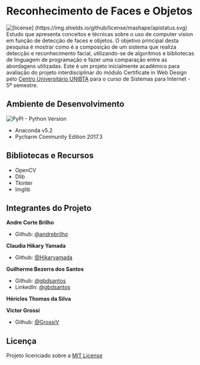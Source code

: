# Reconhecimento de Faces e Objetos
![[license]  (https://img.shields.io/github/license/mashape/apistatus.svg)](https://opensource.org/licenses/MIT)
Estudo que apresenta conceitos e técnicas sobre o uso de computer vision em função de detecção de faces e objetos. O objetivo principal desta pesquisa é mostrar como é a
composição de um sistema que realiza detecção e reconhecimento facial, utilizando-se de algoritmos e bibliotecas de linguagem de programação e fazer uma comparação entre as
abordagens utilizadas.
Este é um projeto inicialmente acadêmico para avaliação do projeto interdisciplinar do módulo Certificate in Web Design pelo [Centro Universitário UNIBTA](http://http://www.ibta.edu.br/) para o curso de Sistemas para Internet - 5º semestre.

## Ambiente de Desenvolvimento
  ![PyPI - Python Version](https://img.shields.io/pypi/pyversions/Django.svg)
  - Anaconda v5.2
  - Pycharm Community Edition 2017.3

## Bibliotecas e Recursos 
  - OpenCV
  - Dlib
  - Tkinter
  - Imglib

## Integrantes do Projeto

**Andre Corte Brilho**
- Github: [@andrebrilho](https://github.com/andrebrilho)  

**Claudia Hikary Yamada**
- Github: [@Hikaryamada](https://github.com/Hikaryamada)  

**Guilherme Bezerra dos Santos**
- Github: [@gbdsantos](https://www.linkedin.com/in/gbdsantos/)
- LinkedIn: [@gbdsantos](https://www.linkedin.com/in/gbdsantos/)  

**Héricles Thomas da Silva**  

**Victor Grossi**
- Github: [@GrossiV](https://github.com/GrossiV)

## Licença
Projeto licenciado sobre a [MIT License](https://github.com/gbdsantos/recognition-faces-and-objects/LICENSE) 

